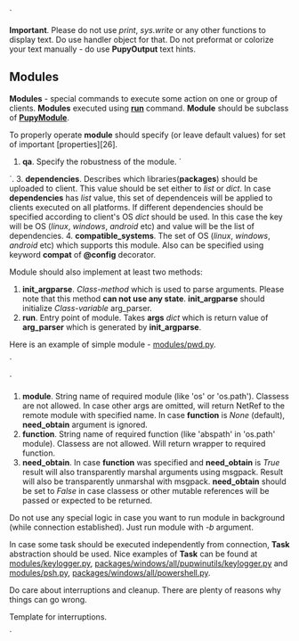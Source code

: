 `

**Important**. Please do not use _print_, _sys.write_ or any other functions to display text. Do use handler
object for that. Do not preformat or colorize your text manually - do use **PupyOutput** text hints.

## Modules

**Modules** - special commands to execute some action on one or group of clients. **Modules** executed using
[**run**](commands/run.py) command. **Module** should be subclass of [**PupyModule**](pupylib/PupyModule.py).

To properly operate **module** should specify (or leave default values) for set of important [properties][26].

1. **qa**. Specify the robustness of the module. `

`.
3. **dependencies**. Describes which libraries(**packages**) should be uploaded to client. This value should be set
either to _list_ or _dict_. In case **dependencies** has _list_ value, this set of dependenceis will be applied to
clients executed on all platforms. If different dependencies should be specified according to client's OS _dict_
should be used. In this case the key will be OS (_linux_, _windows_, _android_ etc) and value will be the list of
dependencies.
4. **compatible_systems**. The set of OS (_linux_, _windows_, _android_ etc) which supports this module. Also can
be specified using keyword **compat** of **@config** decorator.

Module should also implement at least two methods:

1. **init_argparse**. *Class-method* which is used to parse arguments. Please note that this method 
**can not use any state**. **init_argparse** should initialize *Class-variable* arg_parser.
2. **run**. Entry point of module. Takes **args** _dict_ which is return value of **arg_parser** which is 
generated by **init_argparse**.

Here is an example of simple module - [modules/pwd.py](modules/pwd.py). 

`

`

1. **module**. String name of required module (like 'os' or 'os.path'). Classess are not allowed.
In case other args are omitted, will return NetRef to the remote module with specified name. 
In case **function** is *None* (default), **need_obtain** argument is ignored.
2. **function**. String name of required function (like 'abspath' in 'os.path' module). Classess are not 
allowed. Will return wrapper to required function.
3. **need_obtain**. In case **function** was specified and **need_obtain** is *True* result
   will also transparently marshal arguments using msgpack. Result will also be transparently unmarshal with
   msgpack. **need_obtain** should be set to *False* in case classess or other mutable references will be 
   passed or expected to be returned.

Do not use any special logic in case you want to run module in background (while connection established). 
Just run module with *-b* argument.

In case some task should be executed independently from connection, **Task** abstraction should be used.
Nice examples of **Task** can be found at [modules/keylogger.py](modules/keylogger.py), 
[packages/windows/all/pupwinutils/keylogger.py](packages/windows/all/pupwinutils/keylogger.py) and
[modules/psh.py](modules/psh.py), [packages/windows/all/powershell.py](packages/windows/all/powershell.py).

Do care about interruptions and cleanup. There are plenty of reasons why things can go wrong.

Template for interruptions.

`

